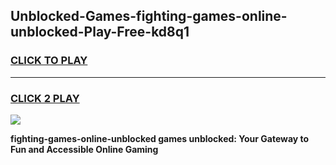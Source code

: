 
## Unblocked-Games-fighting-games-online-unblocked-Play-Free-kd8q1
<h3>
<a href="https://premium76.site?title=fighting-games-online-unblocked&ref=18A">CLICK TO PLAY</a></h3>
<hr>

<h3>
<a href="https://premium76.site?title=fighting-games-online-unblocked&ref=18A">CLICK 2 PLAY</a>
  
</h3>

<a href="https://premium76.site?title=fighting-games-online-unblocked&ref=18A"><img src="https://clearcache.store/games.png"></a>


**fighting-games-online-unblocked games unblocked: Your Gateway to Fun and Accessible Online Gaming**
